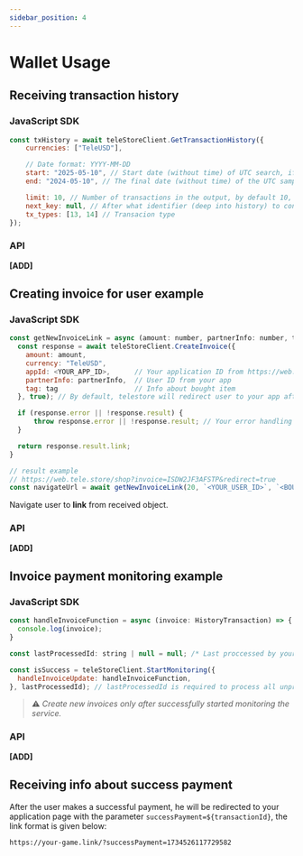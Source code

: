 ```yaml
---
sidebar_position: 4
---
```


# Wallet Usage

## Receiving transaction history

### JavaScript SDK
```javascript
const txHistory = await teleStoreClient.GetTransactionHistory({
    currencies: ["TeleUSD"],

    // Date format: YYYY-MM-DD
    start: "2025-05-10", // Start date (without time) of UTC search, if not specified — then 90 days from end.
    end: "2024-05-10", // The final date (without time) of the UTC sample, if not specified, then the current one.

    limit: 10, // Number of transactions in the output, by default 10, but not more than 100
    next_key: null, // After what identifier (deep into history) to continue the selection (for lazy loading)
    tx_types: [13, 14] // Transacion type
});
```
### API
**[ADD]**

## Creating invoice for user example

### JavaScript SDK
```javascript
const getNewInvoiceLink = async (amount: number, partnerInfo: number, tag: string) => {
  const response = await teleStoreClient.CreateInvoice({
    amount: amount,
    currency: "TeleUSD",
    appId: <YOUR_APP_ID>,      // Your application ID from https://web.tele.store
    partnerInfo: partnerInfo,  // User ID from your app
    tag: tag                   // Info about bought item
  }, true); // By default, telestore will redirect user to your app after payment, if you want to avoid this, set to false

  if (response.error || !response.result) {
      throw response.error || !response.result; // Your error handling
  }

  return response.result.link;
}

// result example
// https://web.tele.store/shop?invoice=ISDW2JF3AFSTP&redirect=true
const navigateUrl = await getNewInvoiceLink(20, `<YOUR_USER_ID>`, `<BOUGHT_ITEM_INFO>`);
```
Navigate user to **link** from received object.

### API
**[ADD]**

## Invoice payment monitoring example

### JavaScript SDK
```javascript
const handleInvoiceFunction = async (invoice: HistoryTransaction) => {
  console.log(invoice);
}

const lastProcessedId: string | null = null; /* Last proccessed by your app invoice transaction */

const isSuccess = teleStoreClient.StartMonitoring({
  handleInvoiceUpdate: handleInvoiceFunction,
}, lastProcessedId); // lastProcessedId is required to process all unprocessed transactions, before monitoring begins.
```
> ⚠️ *Create new invoices only after successfully started monitoring the service.*

### API
**[ADD]**

## Receiving info about success payment

After the user makes a successful payment, he will be redirected to your application page with the parameter `successPayment=${transactionId}`, the link format is given below:

`https://your-game.link/?successPayment=1734526117729582`